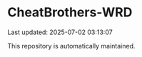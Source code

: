 # CheatBrothers-WRD

Last updated: 2025-07-02 03:13:07

This repository is automatically maintained.
